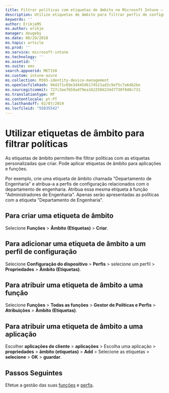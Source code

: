```yaml
---
title: Filtrar políticas com etiquetas de âmbito no Microsoft Intune – Azure | Microsoft Docs
description: Utilize etiquetas de âmbito para filtrar perfis de configuração para funções específicas.
keywords: ''
author: ErikjeMS
ms.author: erikje
manager: dougeby
ms.date: 08/29/2018
ms.topic: article
ms.prod: ''
ms.service: microsoft-intune
ms.technology: ''
ms.assetid: ''
ms.suite: ems
search.appverid: MET150
ms.custom: intune-azure
ms.collection: M365-identity-device-management
ms.openlocfilehash: 9441f1c69e3d445d6174521ad2c9ef5c7a6db2be
ms.sourcegitcommit: 727c3ae7659ad79ea162250d234d7730f840c731
ms.translationtype: MT
ms.contentlocale: pt-PT
ms.lasthandoff: 02/07/2019
ms.locfileid: "55835542"
---
```

# <a name="use-scope-tags-to-filter-policies"></a>Utilizar etiquetas de âmbito para filtrar políticas

As etiquetas de âmbito permitem-lhe filtrar políticas com as etiquetas personalizadas que criar. Pode aplicar etiquetas de âmbito para aplicações e funções.

Por exemplo, crie uma etiqueta de âmbito chamada "Departamento de Engenharia" e atribua-a a perfis de configuração relacionados com o departamento de engenharia. Atribua essa mesma etiqueta à função "Administradores de Engenharia". Apenas serão apresentadas as políticas com a etiqueta "Departamento de Engenharia".

## <a name="to-create-a-scope-tag"></a>Para criar uma etiqueta de âmbito

Selecione **Funções** > **Âmbito (Etiquetas)** > **Criar**.

## <a name="to-add-a-scope-tag-to-a-configuration-profile"></a>Para adicionar uma etiqueta de âmbito a um perfil de configuração

Selecione **Configuração do dispositivo** > **Perfis** > selecione um perfil > **Propriedades** > **Âmbito (Etiquetas)**.

## <a name="to-assign-a-scope-tag-to-a-role"></a>Para atribuir uma etiqueta de âmbito a uma função

Selecione **Funções** > **Todas as funções** > **Gestor de Políticas e Perfis** > **Atribuições**  >  **Âmbito (Etiquetas)**.

## <a name="to-assign-a-scope-tag-to-an-app"></a>Para atribuir uma etiqueta de âmbito a uma aplicação

Escolher **aplicações de cliente** > **aplicações** > Escolha uma aplicação > **propriedades** > **âmbito (etiquetas)**  >  **Add** > Selecione as etiquetas > **selecione** > **OK** > **guardar**.


## <a name="next-steps"></a>Passos Seguintes

Efetue a gestão das suas [funções](role-based-access-control.md) e [perfis](device-profile-assign.md).

